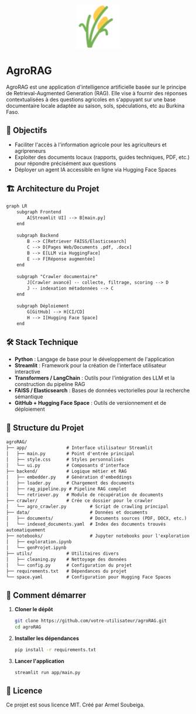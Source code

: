 ﻿<div align="center">
  <!-- <img src="https://emojicdn.elk.sh/🌾?style=google" width="120" height="120"/> -->
  <img src="docs/logo.svg" width="120" height="120"/>
</div>

# AgroRAG

AgroRAG est une application d'intelligence artificielle basée sur le principe de Retrieval-Augmented Generation (RAG). Elle vise à fournir des réponses contextualisées à des questions agricoles en s'appuyant sur une base documentaire locale adaptée au saison, sols, spéculations, etc au Burkina Faso.

## 🚀 Objectifs

- Faciliter l'accès à l'information agricole pour les agriculteurs et agripreneurs
- Exploiter des documents locaux (rapports, guides techniques, PDF, etc.) pour répondre précisément aux questions
- Déployer un agent IA accessible en ligne via Hugging Face Spaces

## 🏗️ Architecture du Projet

```mermaid
graph LR
    subgraph Frontend
        A[Streamlit UI] --> B[main.py]
    end

    subgraph Backend
        B --> C[Retriever FAISS/Elasticsearch]
        C --> D[Pages Web/Documents .pdf, .docx]
        B --> E[LLM via HuggingFace]
        E --> F[Réponse augmentée]
    end

    subgraph "Crawler documentaire"
        J[Crawler avancé] -- collecte, filtrage, scoring --> D
        J -- indexation métadonnées --> C
    end

    subgraph Déploiement
        G[GitHub] --> H[CI/CD]
        H --> I[Hugging Face Space]
    end
```

## 🛠️ Stack Technique

- **Python** : Langage de base pour le développement de l'application
- **Streamlit** : Framework pour la création de l'interface utilisateur interactive
- **Transformers / LangChain** : Outils pour l'intégration des LLM et la construction du pipeline RAG
- **FAISS / Elasticsearch** : Bases de données vectorielles pour la recherche sémantique
- **GitHub + Hugging Face Space** : Outils de versionnement et de déploiement

## 📁 Structure du Projet

```
agroRAG/
├── app/               # Interface utilisateur Streamlit
│   ├── main.py        # Point d'entrée principal
│   ├── style.css      # Styles personnalisés
│   └── ui.py          # Composants d'interface
├── backend/           # Logique métier et RAG
│   ├── embedder.py    # Génération d'embeddings
│   ├── loader.py      # Chargement des documents
│   ├── rag_pipeline.py # Pipeline RAG complet
│   └── retriever.py   # Module de récupération de documents
├── crawler/           # Crée ce dossier pour le crawler
│   └── agro_crawler.py         # Script de crawling principal
├── data/                       # Données et documents
│   ├── documents/              # Documents sources (PDF, DOCX, etc.)
│   └── indexed_documents.yaml  # Index des documents trouvés automatiquement
├── notebooks/                  # Jupyter notebooks pour l'exploration
│   ├── exploration.ipynb
│   └── genProjet.ipynb
├── utils/             # Utilitaires divers
│   ├── cleaning.py    # Nettoyage des données
│   └── config.py      # Configuration du projet
├── requirements.txt   # Dépendances du projet
└── space.yaml         # Configuration pour Hugging Face Spaces
```

## 🚀 Comment démarrer

1. **Cloner le dépôt**
   ```bash
   git clone https://github.com/votre-utilisateur/agroRAG.git
   cd agroRAG
   ```

2. **Installer les dépendances**
   ```bash
   pip install -r requirements.txt
   ```

3. **Lancer l'application**
   ```bash
   streamlit run app/main.py
   ```



## 📄 Licence

Ce projet est sous licence MIT. Créé par Armel Soubeiga.

